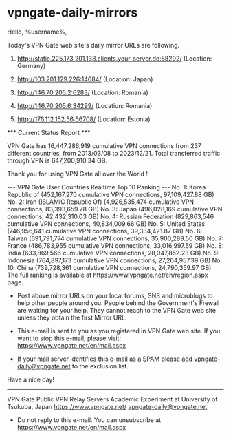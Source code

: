 # vpngate-daily-mirrors

Hello, %username%,

Today's VPN Gate web site's daily mirror URLs are following.

1. http://static.225.173.201.138.clients.your-server.de:58292/
   (Location: Germany)

2. http://103.201.129.226:14684/
   (Location: Japan)

3. http://146.70.205.2:6283/
   (Location: Romania)

4. http://146.70.205.6:34299/
   (Location: Romania)

5. http://176.112.152.56:56708/
   (Location: Estonia)


*** Current Status Report ***

VPN Gate has 16,447,286,919 cumulative VPN connections from 237 different countries, from 2013/03/08 to 2023/12/21.
Total transferred traffic through VPN is 647,200,910.34 GB.

Thank you for using VPN Gate all over the World !


--- VPN Gate User Countries Realtime Top 10 Ranking ---
No. 1: Korea Republic of (452,167,270 cumulative VPN connections, 97,109,427.88 GB)
No. 2: Iran (ISLAMIC Republic Of) (4,926,535,474 cumulative VPN connections, 83,393,659.78 GB)
No. 3: Japan (496,028,169 cumulative VPN connections, 42,432,310.03 GB)
No. 4: Russian Federation (829,863,546 cumulative VPN connections, 40,834,009.66 GB)
No. 5: United States (746,956,641 cumulative VPN connections, 39,334,421.87 GB)
No. 6: Taiwan (691,791,774 cumulative VPN connections, 35,900,289.50 GB)
No. 7: France (486,783,955 cumulative VPN connections, 33,016,997.59 GB)
No. 8: India (633,869,566 cumulative VPN connections, 28,047,852.23 GB)
No. 9: Indonesia (764,897,173 cumulative VPN connections, 27,264,957.39 GB)
No. 10: China (739,728,361 cumulative VPN connections, 24,790,359.97 GB)
The full ranking is available at https://www.vpngate.net/en/region.aspx page.


* Post above mirror URLs on your local forums, SNS and microblogs
  to help other people around you.
  People behind the Government's Frewall are waiting for your help.
  They cannot reach to the VPN Gate web site
  unless they obtain the first Mirror URL.

* This e-mail is sent to you as you registered in VPN Gate web site.
  If you want to stop this e-mail, please visit:
  https://www.vpngate.net/en/mail.aspx

* If your mail server identifies this e-mail as a SPAM
  please add vpngate-daily@vpngate.net to the exclusion list.

Have a nice day!

------------------------------------------------------
VPN Gate Public VPN Relay Servers
Academic Experiment at University of Tsukuba, Japan
https://www.vpngate.net/
vpngate-daily@vpngate.net
* Do not reply to this e-mail.
  You can unsubscribe at https://www.vpngate.net/en/mail.aspx


